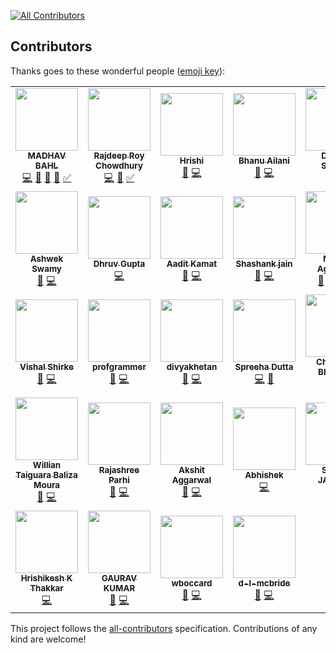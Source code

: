 [![All Contributors](https://img.shields.io/badge/all_contributors-31-orange.svg?style=flat-square)](#contributors)

## Contributors

Thanks goes to these wonderful people ([emoji key](https://github.com/kentcdodds/all-contributors#emoji-key)):

<!-- ALL-CONTRIBUTORS-LIST:START - Do not remove or modify this section -->
<!-- prettier-ignore-start -->
<!-- markdownlint-disable -->
<table>
  <tr>
    <td align="center"><a href="http://madhavbahl.tech/"><img src="https://avatars2.githubusercontent.com/u/26179770?v=4?s=100" width="100px;" alt=""/><br /><sub><b>MADHAV BAHL</b></sub></a><br /><a href="https://github.com/CodeToExpress/dailycodebase/commits?author=MadhavBahlMD" title="Code">💻</a> <a href="#blog-MadhavBahlMD" title="Blogposts">📝</a> <a href="https://github.com/CodeToExpress/dailycodebase/commits?author=MadhavBahlMD" title="Documentation">📖</a> <a href="#design-MadhavBahlMD" title="Design">🎨</a> <a href="#tutorial-MadhavBahlMD" title="Tutorials">✅</a></td>
    <td align="center"><a href="http://www.linkedin.com/in/razdeeproychowdhury"><img src="https://avatars2.githubusercontent.com/u/32531173?v=4?s=100" width="100px;" alt=""/><br /><sub><b>Rajdeep Roy Chowdhury</b></sub></a><br /><a href="https://github.com/CodeToExpress/dailycodebase/commits?author=Razdeep" title="Code">💻</a> <a href="https://github.com/CodeToExpress/dailycodebase/commits?author=Razdeep" title="Documentation">📖</a> <a href="#tutorial-Razdeep" title="Tutorials">✅</a></td>
    <td align="center"><a href="https://hrishi1999.github.io"><img src="https://avatars1.githubusercontent.com/u/16208722?v=4?s=100" width="100px;" alt=""/><br /><sub><b>Hrishi</b></sub></a><br /><a href="https://github.com/CodeToExpress/dailycodebase/commits?author=Hrishi1999" title="Documentation">📖</a> <a href="https://github.com/CodeToExpress/dailycodebase/commits?author=Hrishi1999" title="Code">💻</a></td>
    <td align="center"><a href="https://github.com/Bhanu0202"><img src="https://avatars1.githubusercontent.com/u/33101287?v=4?s=100" width="100px;" alt=""/><br /><sub><b>Bhanu Ailani</b></sub></a><br /><a href="https://github.com/CodeToExpress/dailycodebase/commits?author=Bhanu0202" title="Documentation">📖</a> <a href="https://github.com/CodeToExpress/dailycodebase/commits?author=Bhanu0202" title="Code">💻</a></td>
    <td align="center"><a href="https://sourcerer.io/dsdsharma"><img src="https://avatars3.githubusercontent.com/u/35690440?v=4?s=100" width="100px;" alt=""/><br /><sub><b>Deepak Sharma</b></sub></a><br /><a href="https://github.com/CodeToExpress/dailycodebase/commits?author=dsdsharma" title="Documentation">📖</a> <a href="https://github.com/CodeToExpress/dailycodebase/commits?author=dsdsharma" title="Code">💻</a></td>
    <td align="center"><a href="https://github.com/Ramanpreet6262"><img src="https://avatars2.githubusercontent.com/u/28749866?v=4?s=100" width="100px;" alt=""/><br /><sub><b>Ramanpreet Singh</b></sub></a><br /><a href="https://github.com/CodeToExpress/dailycodebase/commits?author=Ramanpreet6262" title="Documentation">📖</a> <a href="https://github.com/CodeToExpress/dailycodebase/commits?author=Ramanpreet6262" title="Code">💻</a></td>
    <td align="center"><a href="https://imkaka.github.io/"><img src="https://avatars1.githubusercontent.com/u/27620628?v=4?s=100" width="100px;" alt=""/><br /><sub><b>Anil Khatri</b></sub></a><br /><a href="https://github.com/CodeToExpress/dailycodebase/commits?author=imkaka" title="Documentation">📖</a> <a href="https://github.com/CodeToExpress/dailycodebase/commits?author=imkaka" title="Code">💻</a></td>
  </tr>
  <tr>
    <td align="center"><a href="https://github.com/ashwek"><img src="https://avatars0.githubusercontent.com/u/39827514?v=4?s=100" width="100px;" alt=""/><br /><sub><b>Ashwek Swamy</b></sub></a><br /><a href="https://github.com/CodeToExpress/dailycodebase/commits?author=ashwek" title="Documentation">📖</a> <a href="https://github.com/CodeToExpress/dailycodebase/commits?author=ashwek" title="Code">💻</a></td>
    <td align="center"><a href="https://github.com/dhruv-gupta14"><img src="https://avatars1.githubusercontent.com/u/32368107?v=4?s=100" width="100px;" alt=""/><br /><sub><b>Dhruv Gupta</b></sub></a><br /><a href="https://github.com/CodeToExpress/dailycodebase/commits?author=dhruv-gupta14" title="Code">💻</a></td>
    <td align="center"><a href="https://sg.linkedin.com/in/aadit-kamat-12a5a8140"><img src="https://avatars0.githubusercontent.com/u/30969577?v=4?s=100" width="100px;" alt=""/><br /><sub><b>Aadit Kamat</b></sub></a><br /><a href="https://github.com/CodeToExpress/dailycodebase/commits?author=aaditkamat" title="Documentation">📖</a> <a href="https://github.com/CodeToExpress/dailycodebase/commits?author=aaditkamat" title="Code">💻</a></td>
    <td align="center"><a href="http://www.myshashank.tech"><img src="https://avatars1.githubusercontent.com/u/20285786?v=4?s=100" width="100px;" alt=""/><br /><sub><b>Shashank jain</b></sub></a><br /><a href="https://github.com/CodeToExpress/dailycodebase/commits?author=Shashankjain12" title="Documentation">📖</a> <a href="https://github.com/CodeToExpress/dailycodebase/commits?author=Shashankjain12" title="Code">💻</a></td>
    <td align="center"><a href="https://github.com/moulikcipherX"><img src="https://avatars3.githubusercontent.com/u/22260031?v=4?s=100" width="100px;" alt=""/><br /><sub><b>Moulik Aggarwal</b></sub></a><br /><a href="#question-moulikcipherX" title="Answering Questions">💬</a> <a href="#blog-moulikcipherX" title="Blogposts">📝</a> <a href="https://github.com/CodeToExpress/dailycodebase/commits?author=moulikcipherX" title="Code">💻</a> <a href="https://github.com/CodeToExpress/dailycodebase/commits?author=moulikcipherX" title="Documentation">📖</a></td>
    <td align="center"><a href="http://prateeksurana.me"><img src="https://avatars3.githubusercontent.com/u/21277179?v=4?s=100" width="100px;" alt=""/><br /><sub><b>Prateek Surana</b></sub></a><br /><a href="https://github.com/CodeToExpress/dailycodebase/commits?author=prateek3255" title="Documentation">📖</a> <a href="https://github.com/CodeToExpress/dailycodebase/commits?author=prateek3255" title="Code">💻</a></td>
    <td align="center"><a href="https://github.com/shivank86"><img src="https://avatars2.githubusercontent.com/u/43927436?v=4?s=100" width="100px;" alt=""/><br /><sub><b>shivank86</b></sub></a><br /><a href="https://github.com/CodeToExpress/dailycodebase/commits?author=shivank86" title="Code">💻</a></td>
  </tr>
  <tr>
    <td align="center"><a href="https://github.com/vishalshirke7"><img src="https://avatars2.githubusercontent.com/u/25405726?v=4?s=100" width="100px;" alt=""/><br /><sub><b>Vishal Shirke</b></sub></a><br /><a href="https://github.com/CodeToExpress/dailycodebase/commits?author=vishalshirke7" title="Documentation">📖</a> <a href="https://github.com/CodeToExpress/dailycodebase/commits?author=vishalshirke7" title="Code">💻</a></td>
    <td align="center"><a href="https://github.com/profgrammer"><img src="https://avatars1.githubusercontent.com/u/25369498?v=4?s=100" width="100px;" alt=""/><br /><sub><b>profgrammer</b></sub></a><br /><a href="https://github.com/CodeToExpress/dailycodebase/commits?author=profgrammer" title="Documentation">📖</a> <a href="https://github.com/CodeToExpress/dailycodebase/commits?author=profgrammer" title="Code">💻</a></td>
    <td align="center"><a href="https://github.com/divyakhetan"><img src="https://avatars1.githubusercontent.com/u/26656036?v=4?s=100" width="100px;" alt=""/><br /><sub><b>divyakhetan</b></sub></a><br /><a href="https://github.com/CodeToExpress/dailycodebase/commits?author=divyakhetan" title="Documentation">📖</a> <a href="https://github.com/CodeToExpress/dailycodebase/commits?author=divyakhetan" title="Code">💻</a></td>
    <td align="center"><a href="https://github.com/Spreeha"><img src="https://avatars0.githubusercontent.com/u/36483814?v=4?s=100" width="100px;" alt=""/><br /><sub><b>Spreeha Dutta</b></sub></a><br /><a href="https://github.com/CodeToExpress/dailycodebase/commits?author=Spreeha" title="Code">💻</a> <a href="https://github.com/CodeToExpress/dailycodebase/commits?author=Spreeha" title="Documentation">📖</a></td>
    <td align="center"><a href="https://github.com/chaitanya-bhojwani"><img src="https://avatars0.githubusercontent.com/u/26464695?v=4?s=100" width="100px;" alt=""/><br /><sub><b>Chaitanya Bhojwani</b></sub></a><br /><a href="https://github.com/CodeToExpress/dailycodebase/commits?author=chaitanya-bhojwani" title="Documentation">📖</a> <a href="https://github.com/CodeToExpress/dailycodebase/commits?author=chaitanya-bhojwani" title="Code">💻</a></td>
    <td align="center"><a href="https://www.linkedin.com/in/manaswini-das/"><img src="https://avatars0.githubusercontent.com/u/22885912?v=4?s=100" width="100px;" alt=""/><br /><sub><b>Manaswini Das</b></sub></a><br /><a href="https://github.com/CodeToExpress/dailycodebase/commits?author=manaswinidas" title="Documentation">📖</a></td>
    <td align="center"><a href="https://www.linkedin.com/in/anirudh-jwala-533859135/"><img src="https://avatars0.githubusercontent.com/u/25549847?s=460&v=4?s=100" width="100px;" alt=""/><br /><sub><b>Anirudh Jwala</b></sub></a><br /><a href="https://github.com/CodeToExpress/dailycodebase/commits?author=anirudh-jwala" title="Documentation">📖</a> <a href="https://github.com/CodeToExpress/dailycodebase/commits?author=anirudh-jwala" title="Code">💻</a></td>
  </tr>
  <tr>
    <td align="center"><a href="https://github.com/willianwt"><img src="https://avatars0.githubusercontent.com/u/2049543?v=4?s=100" width="100px;" alt=""/><br /><sub><b>Willian Taiguara Baliza Moura</b></sub></a><br /><a href="https://github.com/CodeToExpress/dailycodebase/commits?author=willianwt" title="Documentation">📖</a> <a href="https://github.com/CodeToExpress/dailycodebase/commits?author=willianwt" title="Code">💻</a></td>
    <td align="center"><a href="https://github.com/rajashree23"><img src="https://avatars3.githubusercontent.com/u/33730790?v=4?s=100" width="100px;" alt=""/><br /><sub><b>Rajashree Parhi</b></sub></a><br /><a href="https://github.com/CodeToExpress/dailycodebase/commits?author=rajashree23" title="Documentation">📖</a> <a href="https://github.com/CodeToExpress/dailycodebase/commits?author=rajashree23" title="Code">💻</a></td>
    <td align="center"><a href="https://github.com/AkshitAggarwal"><img src="https://avatars1.githubusercontent.com/u/40717067?v=4?s=100" width="100px;" alt=""/><br /><sub><b>Akshit Aggarwal</b></sub></a><br /><a href="https://github.com/CodeToExpress/dailycodebase/commits?author=AkshitAggarwal" title="Documentation">📖</a> <a href="https://github.com/CodeToExpress/dailycodebase/commits?author=AkshitAggarwal" title="Code">💻</a></td>
    <td align="center"><a href="https://github.com/dasabhishek0790"><img src="https://avatars1.githubusercontent.com/u/44455626?v=4?s=100" width="100px;" alt=""/><br /><sub><b>Abhishek</b></sub></a><br /><a href="https://github.com/CodeToExpress/dailycodebase/commits?author=dasabhishek0790" title="Code">💻</a></td>
    <td align="center"><a href="https://github.com/sagunjaiswal"><img src="https://avatars3.githubusercontent.com/u/63302439?v=4?s=100" width="100px;" alt=""/><br /><sub><b>SAGUN JAISWAL</b></sub></a><br /><a href="https://github.com/CodeToExpress/dailycodebase/commits?author=sagunjaiswal" title="Code">💻</a></td>
    <td align="center"><a href="https://github.com/abhishek0405"><img src="https://avatars0.githubusercontent.com/u/55596147?v=4?s=100" width="100px;" alt=""/><br /><sub><b>Abhishek Anantharam</b></sub></a><br /><a href="https://github.com/CodeToExpress/dailycodebase/commits?author=abhishek0405" title="Documentation">📖</a> <a href="https://github.com/CodeToExpress/dailycodebase/commits?author=abhishek0405" title="Code">💻</a></td>
    <td align="center"><a href="https://github.com/malhotra1432"><img src="https://avatars3.githubusercontent.com/u/26011598?v=4?s=100" width="100px;" alt=""/><br /><sub><b>Prabhat Malhotra</b></sub></a><br /><a href="https://github.com/CodeToExpress/dailycodebase/commits?author=malhotra1432" title="Documentation">📖</a> <a href="https://github.com/CodeToExpress/dailycodebase/commits?author=malhotra1432" title="Code">💻</a></td>
  </tr>
  <tr>
    <td align="center"><a href="https://github.com/Hrishikesh-Thakkar"><img src="https://avatars0.githubusercontent.com/u/25359325?v=4?s=100" width="100px;" alt=""/><br /><sub><b>Hrishikesh K Thakkar</b></sub></a><br /><a href="https://github.com/CodeToExpress/dailycodebase/commits?author=Hrishikesh-Thakkar" title="Code">💻</a></td>
    <td align="center"><a href="https://github.com/gaurav01k3"><img src="https://avatars0.githubusercontent.com/u/67451786?v=4?s=100" width="100px;" alt=""/><br /><sub><b>GAURAV KUMAR</b></sub></a><br /><a href="https://github.com/CodeToExpress/dailycodebase/commits?author=gaurav01k3" title="Documentation">📖</a> <a href="https://github.com/CodeToExpress/dailycodebase/commits?author=gaurav01k3" title="Code">💻</a></td>
    <td align="center"><a href="https://github.com/wboccard"><img src="https://avatars3.githubusercontent.com/u/72316984?v=4?s=100" width="100px;" alt=""/><br /><sub><b>wboccard</b></sub></a><br /><a href="https://github.com/CodeToExpress/dailycodebase/commits?author=wboccard" title="Documentation">📖</a> <a href="https://github.com/CodeToExpress/dailycodebase/commits?author=wboccard" title="Code">💻</a></td>
    <td align="center"><a href="https://github.com/d-l-mcbride"><img src="https://avatars3.githubusercontent.com/u/46550732?v=4?s=100" width="100px;" alt=""/><br /><sub><b>d-l-mcbride</b></sub></a><br /><a href="https://github.com/CodeToExpress/dailycodebase/commits?author=d-l-mcbride" title="Documentation">📖</a> <a href="https://github.com/CodeToExpress/dailycodebase/commits?author=d-l-mcbride" title="Code">💻</a></td>
  </tr>
</table>

<!-- markdownlint-restore -->
<!-- prettier-ignore-end -->

<!-- ALL-CONTRIBUTORS-LIST:END -->

This project follows the [all-contributors](https://github.com/kentcdodds/all-contributors) specification. Contributions of any kind are welcome!
